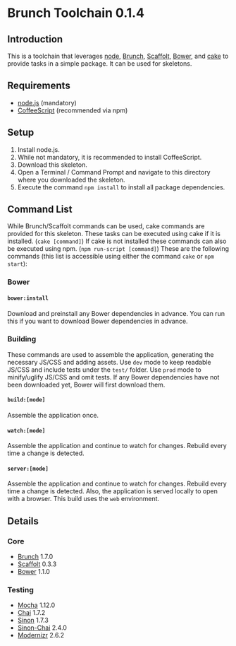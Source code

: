 # Brunch Toolchain 0.1.4

## Introduction

This is a toolchain that leverages [node](http://nodejs.org), [Brunch](http://brunch.io), [Scaffolt](https://github.com/paulmillr/scaffolt), [Bower](http://bower.io/), and [cake](http://coffeescript.org/#cake) to provide tasks in a simple package. It can be used for skeletons.


## Requirements
* [node.js](http://nodejs.org) (mandatory)
* [CoffeeScript](http://coffeescript.org/#installation) (recommended via npm)


## Setup
1. Install node.js.
2. While not mandatory, it is recommended to install CoffeeScript.
3. Download this skeleton.
4. Open a Terminal / Command Prompt and navigate to this directory where you downloaded the skeleton.
5. Execute the command `npm install` to install all package dependencies.


## Command List
While Brunch/Scaffolt commands can be used, cake commands are provided for this skeleton. These tasks can be executed using cake if it is installed. (`cake [command]`) If cake is not installed these commands can also be executed using npm. (`npm run-script [command]`) These are the following commands (this list is accessible using either the command `cake` or `npm start`):

### Bower

#### `bower:install`
Download and preinstall any Bower dependencies in advance. You can run this if you want to download Bower dependencies in advance.

### Building
These commands are used to assemble the application, generating the necessary JS/CSS and adding assets. Use `dev` mode to keep readable JS/CSS and include tests under the `test/` folder. Use `prod` mode to minify/uglify JS/CSS and omit tests. If any Bower dependencies have not been downloaded yet, Bower will first download them.

#### `build:[mode]`
Assemble the application once.

#### `watch:[mode]`
Assemble the application and continue to watch for changes. Rebuild every time a change is detected.

#### `server:[mode]`
Assemble the application and continue to watch for changes. Rebuild every time a change is detected. Also, the application is served locally to open with a browser. This build uses the `web` environment.


## Details

### Core
* [Brunch](http://brunch.io) 1.7.0
* [Scaffolt](https://github.com/paulmillr/scaffolt) 0.3.3
* [Bower](http://bower.io/) 1.1.0

### Testing
* [Mocha](http://visionmedia.github.com/mocha/) 1.12.0
* [Chai](http://chaijs.com/) 1.7.2
* [Sinon](http://sinonjs.org/) 1.7.3
* [Sinon-Chai](https://github.com/domenic/sinon-chai) 2.4.0
* [Modernizr](http://modernizr.com/) 2.6.2